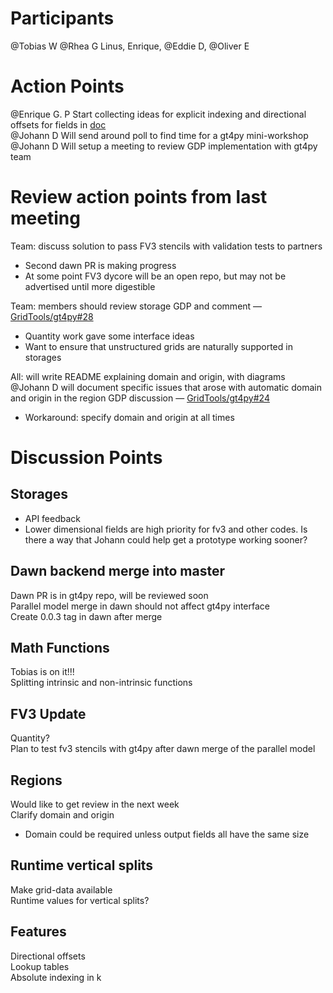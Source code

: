 # Participants  
  
@Tobias W @Rhea G Linus, Enrique, @Eddie D, @Oliver E  
  
# Action Points  
  
@Enrique G. P Start collecting ideas for explicit indexing and directional offsets for fields in [doc](https://docs.google.com/document/d/1J0i89ZqITf-s27CrE215OsVI1MWSXx_aC2TZErxbEI8/edit#)  
@Johann D Will send around poll to find time for a gt4py mini-workshop  
@Johann D Will setup a meeting to review GDP implementation with gt4py team  
  
# Review action points from last meeting  
  
Team: discuss solution to pass FV3 stencils with validation tests to partners  
  
- Second dawn PR is making progress  
- At some point FV3 dycore will be an open repo, but may not be advertised until more digestible  
  
Team: members should review storage GDP and comment — [GridTools/gt4py#28](https://github.com/GridTools/gt4py/pull/28)  
  
- Quantity work gave some interface ideas  
- Want to ensure that unstructured grids are naturally supported in storages  
  
All: will write README explaining domain and origin, with diagrams  
@Johann D will document specific issues that arose with automatic domain and origin in the region GDP discussion — [GridTools/gt4py#24](https://github.com/GridTools/gt4py/pull/24)  
  
- Workaround: specify domain and origin at all times  
# Discussion Points  
## Storages  
- API feedback  
- Lower dimensional fields are high priority for fv3 and other codes. Is there a way that Johann could help get a prototype working sooner?  
  
  
## Dawn backend merge into master  
  
Dawn PR is in gt4py repo, will be reviewed soon  
Parallel model merge in dawn should not affect gt4py interface  
Create 0.0.3 tag in dawn after merge  
  
  
## Math Functions  
  
Tobias is on it!!!  
Splitting intrinsic and non-intrinsic functions  
  
  
## FV3 Update  
  
Quantity?  
Plan to test fv3 stencils with gt4py after dawn merge of the parallel model  
  
  
## Regions  
  
Would like to get review in the next week  
Clarify domain and origin  
  
- Domain could be required unless output fields all have the same size  
  
  
## Runtime vertical splits  
  
Make grid-data available  
Runtime values for vertical splits?  
  
  
## Features  
  
Directional offsets  
Lookup tables  
Absolute indexing in k  
